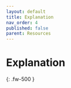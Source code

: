 ```yaml
---
layout: default
title: Explanation
nav_order: 4
published: false
parent: Resources
---
```

    
# Explanation


{: .fw-500 }